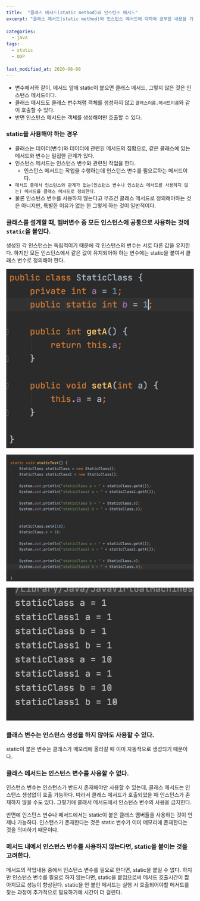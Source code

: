 ```yaml
---
title:  "클래스 메서드(static method)와 인스턴스 메서드"
excerpt: "클래스 메서드(static method)와 인스턴스 메서드에 대하여 공부한 내용을 기술합니다."

categories:
  - java
tags:
  - static
  - OOP

last_modified_at: 2020-08-08
---
```


* 변수에서와 같이, 메서드 앞에 static이 붙으면 클래스 메서드, 그렇지 않은 것은 인스턴스 메서드이다. 
* 클래스 메서드도 클래스 변수처럼 객체를 생성하지 않고 `클래스이름.메서드이름`와 같이 호출할 수 있다.
* 반면 인스턴스 메서드는 객체를 생성해야만 호출할 수 있다.

### static을 사용해야 하는 경우
* 클래스는 데이터(변수)와 데이터에 관련된 메서드의 집합으로, 같은 클래스에 있는 메서드와 변수는 밀접한 관계가 있다.
* 인스턴스 메서드는 인스턴스 변수와 관련된 작업을 한다.
  * 인스턴스 메서드는 작업을 수행하는데 인스턴스 변수를 필요로하는 메서드이다.
* `메서드 중에서 인스턴스와 관계가 없는(인스턴스 변수나 인스턴스 메서드를 사용하지 않는) 메서드를 클래스 메서드로 정의한다.`
* 물론 인스턴스 변수를 사용하지 않는다고 무조건 클래스 메서드로 정의해야하는 것은 아니지만, 특별한 이유가 없는 한 그렇게 하는 것이 일반적이다.


### 클래스를 설계할 때, 멤버변수 중 모든 인스턴스에 공통으로 사용하는 것에 `static`을 붙인다.
생성된 각 인스턴스는 독립적이기 때문에 각 인스턴스의 변수는 서로 다른 값을 유지한다.
하지만 모든 인스턴스에서 같은 값이 유지되어야 하는 변수에는 static을 붙여서 클래스 변수로 정의해야 한다.

![1](/assets/images/staticClass.png)

![1](/assets/images/staticTest.png)

![1](/assets/images/staticResult.png)

### 클래스 변수는 인스턴스 생성을 하지 않아도 사용할 수 있다.
static이 붙은 변수는 클래스가 메모리에 올라갈 때 이미 자동적으로 생성되기 때문이다.

### 클래스 메서드는 인스턴스 변수를 사용할 수 없다.
인스턴스 변수는 인스턴스가 반드시 존재해야만 사용할 수 있는데, 클래스 메서드는 인스턴스 생성없이 호출 가능하다.
따라서 클래스 메서드가 호출되었을 때 인스턴스가 존재하지 않을 수도 있다.
그렇기에 클래서 메서드에서 인스턴스 변수의 사용을 금지한다.

반면에 인스턴스 변수나 메서드에서는 static이 붙은 클래스 멤버들을 사용하는 것이 언제나 가능하다.
인스턴스가 존재한다는 것은 static 변수가 이미 메모리에 존재한다는 것을 의미하기 때문이다.

### 메서드 내에서 인스턴스 변수를 사용하지 않는다면, static을 붙이는 것을 고려한다.

메서드의 작업내용 중에서 인스턴스 변수를 필요로 한다면, static을 붙일 수 없다.
하지만 인스턴스 변수를 필요로 하지 않는다면, static을 붙임으로써 메서드 호출시간이 짧아지므로
성능이 향상된다.
static을 안 붙인 메서드는 실행 시 호출되어야할 메서드를 찾는 과정이 추가적으로 필요하기에 
시간이 더 걸린다.

